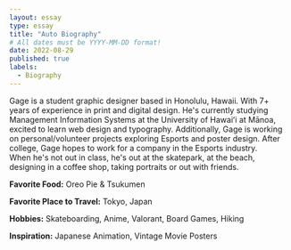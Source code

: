 ```yaml
---
layout: essay
type: essay
title: "Auto Biography"
# All dates must be YYYY-MM-DD format!
date: 2022-08-29
published: true
labels:
  - Biography
---
```


Gage is a student graphic designer based in Honolulu, Hawaii. With 7+ years of experience in print and digital design. He's currently studying Management Information Systems at the University of Hawaiʻi at Mānoa, excited to learn web design and typography. Additionally, Gage is working on personal/volunteer projects exploring Esports and poster design. After college, Gage hopes to work for a company in the Esports industry.
<br>
When he's not out in class, he's out at the skatepark, at the beach, designing in a coffee shop, taking portraits or out with friends. 
<br>
<p><b>Favorite Food:</b> Oreo Pie & Tsukumen</p>
<p><b>Favorite Place to Travel:</b> Tokyo, Japan</p>
<p><b>Hobbies:</b> Skateboarding, Anime, Valorant, Board Games, Hiking</p>
<p><b>Inspiration:</b> Japanese Animation, Vintage Movie Posters</p>
